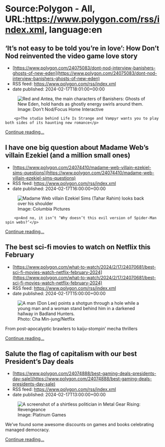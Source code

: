 # Source:Polygon -  All, URL:https://www.polygon.com/rss/index.xml, language:en

## ‘It’s not easy to be told you’re in love’: How Don’t Nod reinvented the video game love story
 - [https://www.polygon.com/24075083/dont-nod-interview-banishers-ghosts-of-new-eden](https://www.polygon.com/24075083/dont-nod-interview-banishers-ghosts-of-new-eden)
 - RSS feed: https://www.polygon.com/rss/index.xml
 - date published: 2024-02-17T18:01:00+00:00

<figure>
      <img alt="Red and Antea, the main characters of Banishers: Ghosts of New Eden, hold hands as ghostly energy swirls around them. " src="https://cdn.vox-cdn.com/thumbor/C2TDXn9vtuoYOOuCK1mnOfHL9QI=/0x0:5000x2813/640x360/cdn.vox-cdn.com/uploads/chorus_image/image/73146818/banishers.0.jpeg" />
        <figcaption>Image: Don’t Nod/Focus Home Interactive</figcaption>
    </figure>


  		<p>The studio behind Life Is Strange and Vampyr wants you to play both sides of its haunting new romance</p>
  <p>
    <a href="https://www.polygon.com/24075083/dont-nod-interview-banishers-ghosts-of-new-eden">Continue reading&hellip;</a>
  </p>

## I have one big question about Madame Web’s villain Ezekiel (and a million small ones)
 - [https://www.polygon.com/24074410/madame-web-villain-ezekiel-sims-questions](https://www.polygon.com/24074410/madame-web-villain-ezekiel-sims-questions)
 - RSS feed: https://www.polygon.com/rss/index.xml
 - date published: 2024-02-17T16:00:00+00:00

<figure>
      <img alt="Madame Web villain Ezekiel Sims (Tahar Rahim) looks back over his shoulder" src="https://cdn.vox-cdn.com/thumbor/QFsqob9N1VR0X-7jspRKUsOEWPw=/180x0:3083x1633/640x360/cdn.vox-cdn.com/uploads/chorus_image/image/73146594/Zeek.0.jpg" />
        <figcaption>Image: Columbia Pictures</figcaption>
    </figure>


  		<p>And no, it isn’t ‘Why doesn’t this evil version of Spider-Man spin webs?’</p>
  <p>
    <a href="https://www.polygon.com/24074410/madame-web-villain-ezekiel-sims-questions">Continue reading&hellip;</a>
  </p>

## The best sci-fi movies to watch on Netflix this February
 - [https://www.polygon.com/what-to-watch/2024/2/17/24070681/best-sci-fi-movies-watch-netflix-february-2024](https://www.polygon.com/what-to-watch/2024/2/17/24070681/best-sci-fi-movies-watch-netflix-february-2024)
 - RSS feed: https://www.polygon.com/rss/index.xml
 - date published: 2024-02-17T15:00:00+00:00

<figure>
      <img alt="A man (Don Lee) points a shotgun through a hole while a young man and a woman stand behind him in a darkened hallway in Badland Hunters." src="https://cdn.vox-cdn.com/thumbor/4xPYx6Oy_rjoHhtH0LKynuSYyWk=/0x313:6000x3688/640x360/cdn.vox-cdn.com/uploads/chorus_image/image/73146532/BadlandH_UNIT_0057.0.jpg" />
        <figcaption>Photo: Cha Min-jung/Netflix</figcaption>
    </figure>

  <p>From post-apocalyptic brawlers to kaiju-stompin’ mecha thrillers</p>
  <p>
    <a href="https://www.polygon.com/what-to-watch/2024/2/17/24070681/best-sci-fi-movies-watch-netflix-february-2024">Continue reading&hellip;</a>
  </p>

## Salute the flag of capitalism with our best President’s Day deals
 - [https://www.polygon.com/24074888/best-gaming-deals-presidents-day-sale](https://www.polygon.com/24074888/best-gaming-deals-presidents-day-sale)
 - RSS feed: https://www.polygon.com/rss/index.xml
 - date published: 2024-02-17T13:00:00+00:00

<figure>
      <img alt="A screenshot of a shirtless politician in Metal Gear Rising: Revengeance" src="https://cdn.vox-cdn.com/thumbor/2UNCntMiinamPHZ_Bzv8tLSd46Q=/36x0:989x536/640x360/cdn.vox-cdn.com/uploads/chorus_image/image/73146325/a9mkgybh.0.png" />
        <figcaption>Image: Platinum Games</figcaption>
    </figure>

  <p>We’ve found some awesome discounts on games and books celebrating managed democracy.</p>
  <p>
    <a href="https://www.polygon.com/24074888/best-gaming-deals-presidents-day-sale">Continue reading&hellip;</a>
  </p>

